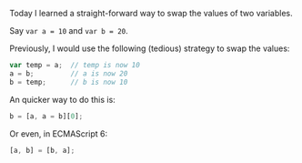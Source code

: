 Today I learned a straight-forward way to swap the values of two variables.

Say `var a = 10` and `var b = 20`.

Previously, I would use the following (tedious) strategy to swap the values:
``` javascript
var temp = a;  // temp is now 10
a = b;         // a is now 20
b = temp;      // b is now 10
```

An quicker way to do this is:
``` javascript
b = [a, a = b][0];
```

Or even, in ECMAScript 6:
``` javascript
[a, b] = [b, a];
```
